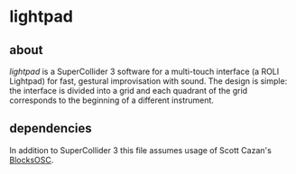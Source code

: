 # lightpad

## about

*lightpad* is a SuperCollider 3 software for a multi-touch interface (a ROLI Lightpad) for fast, gestural improvisation with sound. The design is simple: the interface is divided into a grid and each quadrant of the grid corresponds to the beginning of a different instrument.


## dependencies

In addition to SuperCollider 3 this file assumes usage of Scott Cazan's [BlocksOSC](https://github.com/scazan/blocksosc).
